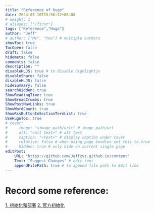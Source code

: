 ```yaml
---
title: "Reference of hugo"
date: 2024-05-10T15:58:12+08:00
# weight: 1
# aliases: ["/first"]
tags: ["Reference","Hugo"]
author: "Jeff"
# author: ["Me", "You"] # multiple authors
showToc: true
TocOpen: false
draft: false
hidemeta: false
comments: false
description: ""
disableHLJS: true # to disable highlightjs
disableShare: false
disableHLJS: false
hideSummary: false
searchHidden: true
ShowReadingTime: true
ShowBreadCrumbs: true
ShowPostNavLinks: true
ShowWordCount: true
ShowRssButtonInSectionTermList: true
UseHugoToc: true
# cover:
#     image: "<image path/url>" # image path/url
#     alt: "<alt text>" # alt text
#     caption: "<text>" # display caption under cover
#     relative: false # when using page bundles set this to true
#     hidden: true # only hide on current single page
editPost:
    URL: "https://github.com/Jeffzvz.github.io/content"
    Text: "Suggest Changes" # edit text
    appendFilePath: true # to append file path to Edit link
---
```



# Record some reference:
[1. 初始化和部署](https://www.elegantcrazy.com/posts/blog/build-blog-with-github-pages-hugo-and-papermod/) 
[2. 官方初始化](https://github.com/adityatelange/hugo-PaperMod/wiki/Installation#sample-pagemd)